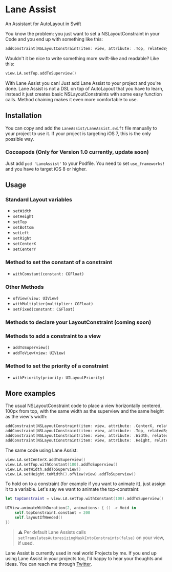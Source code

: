 # Lane Assist

An Assistant for AutoLayout in Swift

You know the problem: you just want to set a NSLayoutConstraint in your Code and you end up with something like this:

```swift
addConstraint(NSLayoutConstraint(item: view, attribute: .Top, relatedBy: .Equal, toItem: self, attribute: .Top, multiplier: 1, constant: 0))
```

Wouldn't it be nice to write something more swift-like and readable? Like this:

```swift
view.LA.setTop.addToSuperview()
```

With Lane Assist you can! Just add Lane Assist to your project and you're done. Lane Assist is not a DSL on top of AutoLayout that you have to learn, instead it just creates basic NSLayoutConstraints with some easy function calls. Method chaining makes it even more comfortable to use.

## Installation

You can copy and add the `LaneAssist/LaneAssist.swift` file manually to your project to use it. If your project is targeting iOS 7, this is the only possible way.

### Cocoapods (Only for Version 1.0 currently, update soon)

Just add `pod 'LaneAssist'` to your Podfile. You need to set `use_frameworks!` and you have to target iOS 8 or higher.

## Usage

### Standard Layout variables

* `setWidth`
* `setHeight`
* `setTop`
* `setBottom`
* `setLeft`
* `setRight`
* `setCenterX`
* `setCenterY`

### Method to set the constant of a constraint

* `withConstant(constant: CGFloat)`

### Other Methods

* `ofView(view: UIView)`
* `withMultiplier(multiplier: CGFloat)`
* `setFixed(constant: CGFloat)`

### Methods to declare your LayoutConstraint (coming soon)

### Methods to add a constraint to a view

* `addToSuperview()`
* `addToView(view: UIView)`
 
### Method to set the priority of a constraint

* `withPriority(priority: UILayoutPriority)`

## More examples

The usual NSLayoutConstraint code to place a view horizontally centered, 100px from top, with the same width as the superview and the same height as the view's width:

```swift
addConstraint(NSLayoutConstraint(item: view, attribute: .CenterX, relatedBy: .Equal, toItem: self, attribute: .CenterX, multiplier: 1, constant: 0))
addConstraint(NSLayoutConstraint(item: view, attribute: .Top, relatedBy: .Equal, toItem: self, attribute: .Top, multiplier: 1, constant: 100))
addConstraint(NSLayoutConstraint(item: view, attribute: .Width, relatedBy: .Equal, toItem: self, attribute: .Width, multiplier: 1, constant: 0))
addConstraint(NSLayoutConstraint(item: view, attribute: .Height, relatedBy: .Equal, toItem: view, attribute: .Width, multiplier: 1, constant: 0))
```

The same code using Lane Assist:

```swift
view.LA.setCenterX.addToSuperview()
view.LA.setTop.withConstant(100).addToSuperview()
view.LA.setWidth.addToSuperview()
view.LA.setHeight.toWidth().ofView(view).addToSuperview()
```

To hold on to a constraint (for example if you want to animate it), just assign it to a variable. Let's say we want to animate the top-constraint:

```swift
let topConstraint = view.LA.setTop.withConstant(100).addToSuperview()

UIView.animateWithDuration(2, animations: { () -> Void in
    self.topConstraint.constant = 200
    self.layoutIfNeeded()
})
```

> ⚠️ Per default Lane Assists calls `setTranslatesAutoresizingMaskIntoConstraints(false)` on your view, if used.

Lane Assist is currently used in real world Projects by me. If you end up using Lane Assist in your projects too, I'd happy to hear your thoughts and ideas. You can reach me through [Twitter](https://twitter.com/pixelkindcom).
